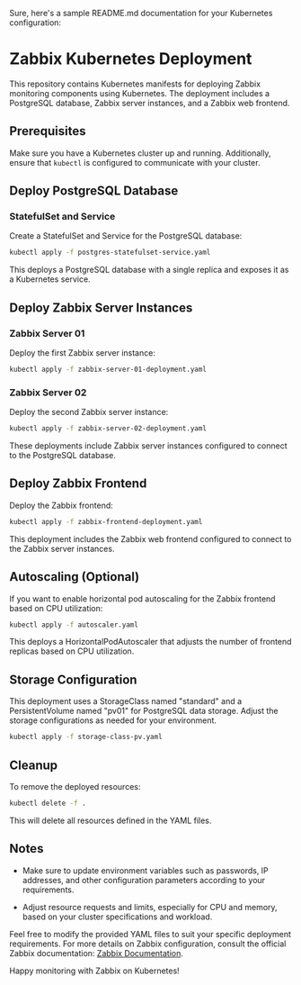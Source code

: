 Sure, here's a sample README.md documentation for your Kubernetes configuration:

# Zabbix Kubernetes Deployment

This repository contains Kubernetes manifests for deploying Zabbix monitoring components using Kubernetes. The deployment includes a PostgreSQL database, Zabbix server instances, and a Zabbix web frontend.

## Prerequisites

Make sure you have a Kubernetes cluster up and running. Additionally, ensure that `kubectl` is configured to communicate with your cluster.

## Deploy PostgreSQL Database

### StatefulSet and Service

Create a StatefulSet and Service for the PostgreSQL database:

```bash
kubectl apply -f postgres-statefulset-service.yaml
```

This deploys a PostgreSQL database with a single replica and exposes it as a Kubernetes service.

## Deploy Zabbix Server Instances

### Zabbix Server 01

Deploy the first Zabbix server instance:

```bash
kubectl apply -f zabbix-server-01-deployment.yaml
```

### Zabbix Server 02

Deploy the second Zabbix server instance:

```bash
kubectl apply -f zabbix-server-02-deployment.yaml
```

These deployments include Zabbix server instances configured to connect to the PostgreSQL database.

## Deploy Zabbix Frontend

Deploy the Zabbix frontend:

```bash
kubectl apply -f zabbix-frontend-deployment.yaml
```

This deployment includes the Zabbix web frontend configured to connect to the Zabbix server instances.

## Autoscaling (Optional)

If you want to enable horizontal pod autoscaling for the Zabbix frontend based on CPU utilization:

```bash
kubectl apply -f autoscaler.yaml
```

This deploys a HorizontalPodAutoscaler that adjusts the number of frontend replicas based on CPU utilization.

## Storage Configuration

This deployment uses a StorageClass named "standard" and a PersistentVolume named "pv01" for PostgreSQL data storage. Adjust the storage configurations as needed for your environment.

```bash
kubectl apply -f storage-class-pv.yaml
```

## Cleanup

To remove the deployed resources:

```bash
kubectl delete -f .
```

This will delete all resources defined in the YAML files.

## Notes

- Make sure to update environment variables such as passwords, IP addresses, and other configuration parameters according to your requirements.

- Adjust resource requests and limits, especially for CPU and memory, based on your cluster specifications and workload.

Feel free to modify the provided YAML files to suit your specific deployment requirements. For more details on Zabbix configuration, consult the official Zabbix documentation: [Zabbix Documentation](https://www.zabbix.com/documentation).

Happy monitoring with Zabbix on Kubernetes!
